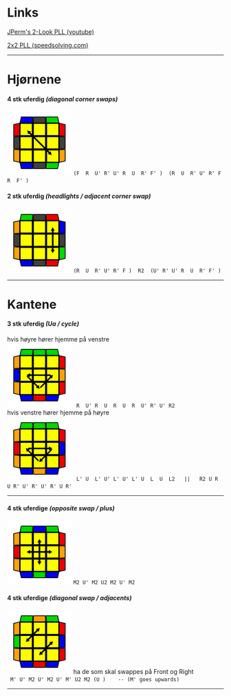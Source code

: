 # Links

[JPerm's 2-Look PLL (youtube)](https://www.youtube.com/watch?v=f_Yor-ydZjs&ab_channel=JPerm)

[2x2 PLL (speedsolving.com)](https://www.speedsolving.com/wiki/index.php/PLL_(2x2x2))

---
# Hjørnene

#### 4 stk uferdig *(diagonal corner swaps)*
![line](/images/Cubing/PLL/diagonal-example-2.png)
` (F  R  U' R' U' R  U  R' F' )  (R  U  R' U' R' F  R  F' ) `


#### 2 stk uferdig *(headlights / adjacent corner swap)*
![line](/images/Cubing/PLL/headlights-example-2.png)
` (R  U  R' U' R' F )  R2  (U' R' U' R  U  R' F' ) `

---
# Kantene

#### 3 stk uferdig *(Ua / cycle)*
hvis høyre hører hjemme på venstre <br>
![line](/images/Cubing/PLL/Ua-example-2.png)
` R  U' R  U  R  U  R  U' R' U' R2` <br>
hvis venstre hører hjemme på høyre <br>
![line](/images/Cubing/PLL/Ub-example-2.png)
` L' U  L' U' L' U' L' U  L  U  L2   ||   R2 U R U R' U' R' U' R' U R'`

---

#### 4 stk uferdige *(opposite swap / plus)*
![line](/images/Cubing/PLL/H-example-2.png)
` M2 U' M2 U2 M2 U' M2 `

#### 4 stk uferdige *(diagonal swap / adjacents)*
![line](/images/Cubing/PLL/Z-example-2.2.png)
ha de som skal swappes på Front og Right <br>
` M' U' M2 U' M2 U' M' U2 M2 (U )    -- (M' goes upwards)`

---

